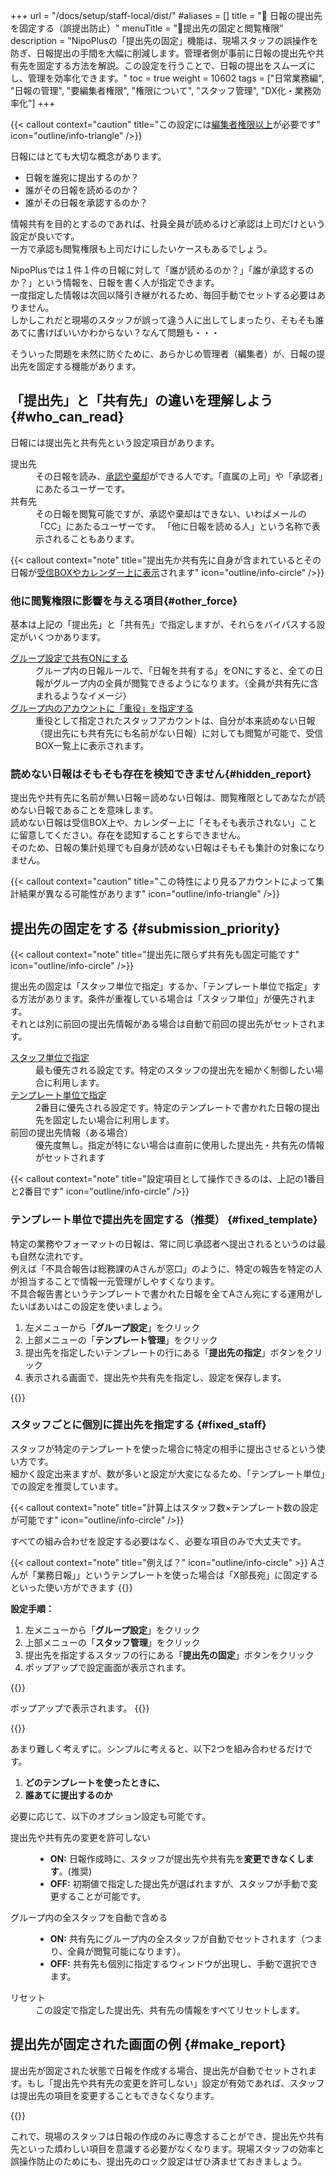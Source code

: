 +++
url = "/docs/setup/staff-local/dist/"
#aliases = []
title = "🔐 日報の提出先を固定する（誤提出防止）"
menuTitle = "🔐提出先の固定と閲覧権限"
description = "NipoPlusの「提出先の固定」機能は、現場スタッフの誤操作を防ぎ、日報提出の手間を大幅に削減します。管理者側が事前に日報の提出先や共有先を固定する方法を解説。この設定を行うことで、日報の提出をスムーズにし、管理を効率化できます。"
toc = true
weight = 10602
tags = ["日常業務編", "日報の管理", "要編集者権限", "権限について", "スタッフ管理", "DX化・業務効率化"]
+++

{{< callout context="caution" title="この設定には[編集者権限以上](/docs/setup/staff-global/rank/#manager)が必要です" icon="outline/info-triangle" />}}

日報にはとても大切な概念があります。

- 日報を誰宛に提出するのか？
- 誰がその日報を読めるのか？
- 誰がその日報を承認するのか？

情報共有を目的とするのであれば、社員全員が読めるけど承認は上司だけという設定が良いです。  
一方で承認も閲覧権限も上司だけにしたいケースもあるでしょう。

NipoPlusでは１件１件の日報に対して「誰が読めるのか？」「誰が承認するのか？」という情報を、日報を書く人が指定できます。  
一度指定した情報は次回以降引き継がれるため、毎回手動でセットする必要はありません。  
しかしこれだと現場のスタッフが誤って違う人に出してしまったり、そもそも誰あてに書けばいいかわからない？なんて問題も・・・

そういった問題を未然に防ぐために、あらかじめ管理者（編集者）が、日報の提出先を固定する機能があります。

## 「提出先」と「共有先」の違いを理解しよう {#who_can_read}

日報には提出先と共有先という設定項目があります。

<dl class="basic">
<dt>提出先</dt>
<dd>
    その日報を読み、<a href="/docs/manual/read-report/state/#agree">承認や棄却</a>ができる人です。「直属の上司」や「承認者」にあたるユーザーです。
</dd>
<dt>共有先</dt>
<dd>
    その日報を閲覧可能ですが、承認や棄却はできない、いわばメールの「CC」にあたるユーザーです。
    「他に日報を読める人」という名称で表示されることもあります。
</dd>
</dl>

{{< callout context="note" title="提出先か共有先に自身が含まれているとその日報が[受信BOXやカレンダー上に表示](/docs/manual/read-report/list/)されます" icon="outline/info-circle" />}}

### 他に閲覧権限に影響を与える項目{#other_force}

基本は上記の「提出先」と「共有先」で指定しますが、それらをバイパスする設定がいくつかあります。

<dl class="basic">
<dt><a href="/docs/setup/setting-group/#reportShare">グループ設定で共有ONにする</a></dt>
<dd>グループ内の日報ルールで、「日報を共有する」をONにすると、全ての日報がグループ内の全員が閲覧できるようになります。（全員が共有先に含まれるようなイメージ）</dd>
<dt><a href="/docs/setup/staff-local/_about/#staff_list_fields">グループ内のアカウントに「重役」を指定する</a></dt>
<dd>重役として指定されたスタッフアカウントは、自分が本来読めない日報（提出先にも共有先にも名前がない日報）に対しても閲覧が可能で、受信BOX一覧上に表示されます。</dd>
</dl>

### 読めない日報はそもそも存在を検知できません{#hidden_report}

提出先や共有先に名前が無い日報＝読めない日報は、閲覧権限としてあなたが読めない日報であることを意味します。  
読めない日報は受信BOX上や、カレンダー上に「そもそも表示されない」ことに留意してください。存在を認知することすらできません。  
そのため、日報の集計処理でも自身が読めない日報はそもそも集計の対象になりません。

{{< callout context="caution" title="この特性により見るアカウントによって集計結果が異なる可能性があります" icon="outline/info-triangle" />}}

## 提出先の固定をする {#submission_priority}

{{< callout context="note" title="提出先に限らず共有先も固定可能です" icon="outline/info-circle" />}}

提出先の固定は「スタッフ単位で指定」するか、「テンプレート単位で指定」する方法があります。条件が重複している場合は「スタッフ単位」が優先されます。  
それとは別に前回の提出先情報がある場合は自動で前回の提出先がセットされます。

<dl class="basic">
<dt><a href="#fixed_staff">スタッフ単位で指定</a></dt>
<dd>最も優先される設定です。特定のスタッフの提出先を細かく制御したい場合に利用します。</dd>
<dt><a href="#fixed_template">テンプレート単位で指定</a></dt>
<dd>2番目に優先される設定です。特定のテンプレートで書かれた日報の提出先を固定したい場合に利用します。</dd>
<dt>前回の提出先情報（ある場合）</dt>
<dd>優先度無し。指定が特にない場合は直前に使用した提出先・共有先の情報がセットされます</dd>
</dl>

{{< callout context="note" title="設定項目として操作できるのは、上記の1番目と2番目です" icon="outline/info-circle" />}}

### テンプレート単位で提出先を固定する（推奨） {#fixed_template}

特定の業務やフォーマットの日報は、常に同じ承認者へ提出されるというのは最も自然な流れです。  
例えば「不具合報告は総務課のAさんが窓口」のように、特定の報告を特定の人が担当することで情報一元管理がしやすくなります。  
不具合報告書というテンプレートで書かれた日報を全てAさん宛にする運用がしたいばあいはこの設定を使いましょう。

1.  左メニューから「**グループ設定**」をクリック
2.  上部メニューの「**テンプレート管理**」をクリック
3.  提出先を指定したいテンプレートの行にある「**提出先の指定**」ボタンをクリック
4.  表示される画面で、提出先や共有先を指定し、設定を保存します。

{{<iTablet filename="img/template-dist-lock" msg="交通費精算書は経理のBさん。みたいな感じね" alice="shield">}}

### スタッフごとに個別に提出先を指定する {#fixed_staff}

スタッフが特定のテンプレートを使った場合に特定の相手に提出させるという使い方です。  
細かく設定出来ますが、数が多いと設定が大変になるため、「テンプレート単位」での設定を推奨しています。

{{< callout context="note" title="計算上はスタッフ数×テンプレート数の設定が可能です" icon="outline/info-circle" />}}

すべての組み合わせを設定する必要はなく、必要な項目のみで大丈夫です。

{{< callout context="note" title="例えば？" icon="outline/info-circle" >}}
Aさんが「業務日報」」というテンプレートを使った場合は「X部長宛」に固定するといった使い方ができます
{{</callout>}}

**設定手順：**

1.  左メニューから「**グループ設定**」をクリック
2.  上部メニューの「**スタッフ管理**」をクリック
3.  提出先を指定するスタッフの行にある「**提出先の固定**」ボタンをクリック
4.  ポップアップで設定画面が表示されます。

{{<icatch filename="img/dist-setting2" msg="テンプレート単位の設定があったとしてもこっちが優先されるよ" alice="shield">}}

ポップアップで表示されます。
{{<nextArrow>}}

{{<icatch filename="img/dist-detail2" msg="【誰が】【どのテンプレートを使ったとき】【誰に出すのか】を設定するよ" alice="shield">}}

あまり難しく考えずに。シンプルに考えると、以下2つを組み合わせるだけです。

1.  **どのテンプレートを使ったときに、**
2.  **誰あてに提出するのか**

必要に応じて、以下のオプション設定も可能です。

<dl class="basic">
<dt>提出先や共有先の変更を許可しない</dt>
<dd>
    <ul>
        <li><strong>ON:</strong> 日報作成時に、スタッフが提出先や共有先を<strong>変更できなくします</strong>。(推奨)</li>
        <li><strong>OFF:</strong> 初期値で指定した提出先が選ばれますが、スタッフが手動で変更することが可能です。</li>
    </ul>
</dd>
<dt>グループ内の全スタッフを自動で含める</dt>
<dd>
    <ul>
        <li><strong>ON:</strong> 共有先にグループ内の全スタッフが自動でセットされます（つまり、全員が閲覧可能になります）。</li>
        <li><strong>OFF:</strong> 共有先も個別に指定するウィンドウが出現し、手動で選択できます。</li>
    </ul>
</dd>
<dt>リセット</dt>
<dd>
    この設定で指定した提出先、共有先の情報をすべてリセットします。
</dd>
</dl>

## 提出先が固定された画面の例 {#make_report}

提出先が固定された状態で日報を作成する場合、提出先が自動でセットされます。もし「提出先や共有先の変更を許可しない」設定が有効であれば、スタッフは提出先の項目を変更することもできなくなります。

{{<icatch filename="img/dist-locked" msg="間違えて変更できないから安心" alice="ok">}}

これで、現場のスタッフは日報の作成のみに専念することができ、提出先や共有先といった煩わしい項目を意識する必要がなくなります。現場スタッフの効率と誤操作防止のためにも、提出先のロック設定はぜひ済ませておきましょう。
